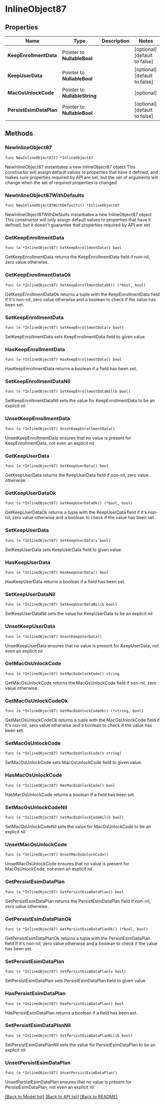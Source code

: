 # InlineObject87

## Properties

Name | Type | Description | Notes
------------ | ------------- | ------------- | -------------
**KeepEnrollmentData** | Pointer to **NullableBool** |  | [optional] [default to false]
**KeepUserData** | Pointer to **NullableBool** |  | [optional] [default to false]
**MacOsUnlockCode** | Pointer to **NullableString** |  | [optional] 
**PersistEsimDataPlan** | Pointer to **NullableBool** |  | [optional] [default to false]

## Methods

### NewInlineObject87

`func NewInlineObject87() *InlineObject87`

NewInlineObject87 instantiates a new InlineObject87 object
This constructor will assign default values to properties that have it defined,
and makes sure properties required by API are set, but the set of arguments
will change when the set of required properties is changed

### NewInlineObject87WithDefaults

`func NewInlineObject87WithDefaults() *InlineObject87`

NewInlineObject87WithDefaults instantiates a new InlineObject87 object
This constructor will only assign default values to properties that have it defined,
but it doesn't guarantee that properties required by API are set

### GetKeepEnrollmentData

`func (o *InlineObject87) GetKeepEnrollmentData() bool`

GetKeepEnrollmentData returns the KeepEnrollmentData field if non-nil, zero value otherwise.

### GetKeepEnrollmentDataOk

`func (o *InlineObject87) GetKeepEnrollmentDataOk() (*bool, bool)`

GetKeepEnrollmentDataOk returns a tuple with the KeepEnrollmentData field if it's non-nil, zero value otherwise
and a boolean to check if the value has been set.

### SetKeepEnrollmentData

`func (o *InlineObject87) SetKeepEnrollmentData(v bool)`

SetKeepEnrollmentData sets KeepEnrollmentData field to given value.

### HasKeepEnrollmentData

`func (o *InlineObject87) HasKeepEnrollmentData() bool`

HasKeepEnrollmentData returns a boolean if a field has been set.

### SetKeepEnrollmentDataNil

`func (o *InlineObject87) SetKeepEnrollmentDataNil(b bool)`

 SetKeepEnrollmentDataNil sets the value for KeepEnrollmentData to be an explicit nil

### UnsetKeepEnrollmentData
`func (o *InlineObject87) UnsetKeepEnrollmentData()`

UnsetKeepEnrollmentData ensures that no value is present for KeepEnrollmentData, not even an explicit nil
### GetKeepUserData

`func (o *InlineObject87) GetKeepUserData() bool`

GetKeepUserData returns the KeepUserData field if non-nil, zero value otherwise.

### GetKeepUserDataOk

`func (o *InlineObject87) GetKeepUserDataOk() (*bool, bool)`

GetKeepUserDataOk returns a tuple with the KeepUserData field if it's non-nil, zero value otherwise
and a boolean to check if the value has been set.

### SetKeepUserData

`func (o *InlineObject87) SetKeepUserData(v bool)`

SetKeepUserData sets KeepUserData field to given value.

### HasKeepUserData

`func (o *InlineObject87) HasKeepUserData() bool`

HasKeepUserData returns a boolean if a field has been set.

### SetKeepUserDataNil

`func (o *InlineObject87) SetKeepUserDataNil(b bool)`

 SetKeepUserDataNil sets the value for KeepUserData to be an explicit nil

### UnsetKeepUserData
`func (o *InlineObject87) UnsetKeepUserData()`

UnsetKeepUserData ensures that no value is present for KeepUserData, not even an explicit nil
### GetMacOsUnlockCode

`func (o *InlineObject87) GetMacOsUnlockCode() string`

GetMacOsUnlockCode returns the MacOsUnlockCode field if non-nil, zero value otherwise.

### GetMacOsUnlockCodeOk

`func (o *InlineObject87) GetMacOsUnlockCodeOk() (*string, bool)`

GetMacOsUnlockCodeOk returns a tuple with the MacOsUnlockCode field if it's non-nil, zero value otherwise
and a boolean to check if the value has been set.

### SetMacOsUnlockCode

`func (o *InlineObject87) SetMacOsUnlockCode(v string)`

SetMacOsUnlockCode sets MacOsUnlockCode field to given value.

### HasMacOsUnlockCode

`func (o *InlineObject87) HasMacOsUnlockCode() bool`

HasMacOsUnlockCode returns a boolean if a field has been set.

### SetMacOsUnlockCodeNil

`func (o *InlineObject87) SetMacOsUnlockCodeNil(b bool)`

 SetMacOsUnlockCodeNil sets the value for MacOsUnlockCode to be an explicit nil

### UnsetMacOsUnlockCode
`func (o *InlineObject87) UnsetMacOsUnlockCode()`

UnsetMacOsUnlockCode ensures that no value is present for MacOsUnlockCode, not even an explicit nil
### GetPersistEsimDataPlan

`func (o *InlineObject87) GetPersistEsimDataPlan() bool`

GetPersistEsimDataPlan returns the PersistEsimDataPlan field if non-nil, zero value otherwise.

### GetPersistEsimDataPlanOk

`func (o *InlineObject87) GetPersistEsimDataPlanOk() (*bool, bool)`

GetPersistEsimDataPlanOk returns a tuple with the PersistEsimDataPlan field if it's non-nil, zero value otherwise
and a boolean to check if the value has been set.

### SetPersistEsimDataPlan

`func (o *InlineObject87) SetPersistEsimDataPlan(v bool)`

SetPersistEsimDataPlan sets PersistEsimDataPlan field to given value.

### HasPersistEsimDataPlan

`func (o *InlineObject87) HasPersistEsimDataPlan() bool`

HasPersistEsimDataPlan returns a boolean if a field has been set.

### SetPersistEsimDataPlanNil

`func (o *InlineObject87) SetPersistEsimDataPlanNil(b bool)`

 SetPersistEsimDataPlanNil sets the value for PersistEsimDataPlan to be an explicit nil

### UnsetPersistEsimDataPlan
`func (o *InlineObject87) UnsetPersistEsimDataPlan()`

UnsetPersistEsimDataPlan ensures that no value is present for PersistEsimDataPlan, not even an explicit nil

[[Back to Model list]](../README.md#documentation-for-models) [[Back to API list]](../README.md#documentation-for-api-endpoints) [[Back to README]](../README.md)


